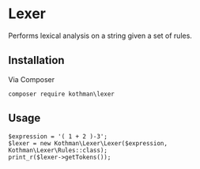 # Lexer

Performs lexical analysis on a string given a set of rules.

## Installation
Via Composer
```
composer require kothman\lexer
```

## Usage

```
$expression = '( 1 + 2 )-3';
$lexer = new Kothman\Lexer\Lexer($expression, Kothman\Lexer\Rules::class);
print_r($lexer->getTokens());
```
